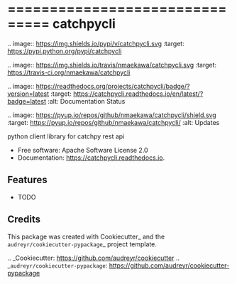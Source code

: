 ===============================
catchpycli
===============================


.. image:: https://img.shields.io/pypi/v/catchpycli.svg
        :target: https://pypi.python.org/pypi/catchpycli

.. image:: https://img.shields.io/travis/nmaekawa/catchpycli.svg
        :target: https://travis-ci.org/nmaekawa/catchpycli

.. image:: https://readthedocs.org/projects/catchpycli/badge/?version=latest
        :target: https://catchpycli.readthedocs.io/en/latest/?badge=latest
        :alt: Documentation Status

.. image:: https://pyup.io/repos/github/nmaekawa/catchpycli/shield.svg
     :target: https://pyup.io/repos/github/nmaekawa/catchpycli/
     :alt: Updates


python  client library for catchpy rest api


* Free software: Apache Software License 2.0
* Documentation: https://catchpycli.readthedocs.io.


Features
--------

* TODO

Credits
---------

This package was created with Cookiecutter_ and the `audreyr/cookiecutter-pypackage`_ project template.

.. _Cookiecutter: https://github.com/audreyr/cookiecutter
.. _`audreyr/cookiecutter-pypackage`: https://github.com/audreyr/cookiecutter-pypackage

